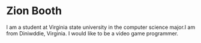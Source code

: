 # Zion Booth
I am a student at Virginia state university in the computer science major.I am from Diniwddie, Virginia. I would like to be a video game programmer.
